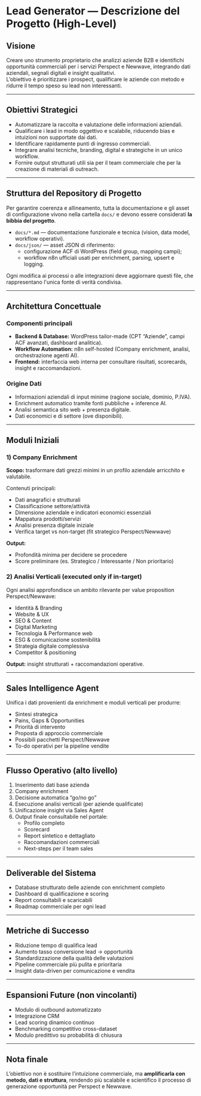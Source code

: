 # Lead Generator — Descrizione del Progetto (High-Level)

## Visione

Creare uno strumento proprietario che analizzi aziende B2B e identifichi opportunità commerciali per i servizi Perspect e Newwave, integrando dati aziendali, segnali digitali e insight qualitativi.  
L’obiettivo è prioritizzare i prospect, qualificare le aziende con metodo e ridurre il tempo speso su lead non interessanti.

---

## Obiettivi Strategici

- Automatizzare la raccolta e valutazione delle informazioni aziendali.
- Qualificare i lead in modo oggettivo e scalabile, riducendo bias e intuizioni non supportate dai dati.
- Identificare rapidamente punti di ingresso commerciali.
- Integrare analisi tecniche, branding, digital e strategiche in un unico workflow.
- Fornire output strutturati utili sia per il team commerciale che per la creazione di materiali di outreach.

---

## Struttura del Repository di Progetto

Per garantire coerenza e allineamento, tutta la documentazione e gli asset di configurazione vivono nella cartella `docs/` e devono essere considerati **la bibbia del progetto**.

- `docs/*.md` — documentazione funzionale e tecnica (vision, data model, workflow operativi).
- `docs/json/` — asset JSON di riferimento:
  - configurazione ACF di WordPress (field group, mapping campi);
  - workflow n8n ufficiali usati per enrichment, parsing, upsert e logging.

Ogni modifica ai processi o alle integrazioni deve aggiornare questi file, che rappresentano l'unica fonte di verità condivisa.

---

## Architettura Concettuale

### Componenti principali

- **Backend & Database:** WordPress tailor-made (CPT “Aziende”, campi ACF avanzati, dashboard analitica).
- **Workflow Automation:** n8n self-hosted (Company enrichment, analisi, orchestrazione agenti AI).
- **Frontend:** interfaccia web interna per consultare risultati, scorecards, insight e raccomandazioni.

### Origine Dati

- Informazioni aziendali di input minime (ragione sociale, dominio, P.IVA).
- Enrichment automatico tramite fonti pubbliche + inference AI.
- Analisi semantica sito web + presenza digitale.
- Dati economici e di settore (ove disponibili).

---

## Moduli Iniziali

### 1) Company Enrichment

**Scopo:** trasformare dati grezzi minimi in un profilo aziendale arricchito e valutabile.

Contenuti principali:

- Dati anagrafici e strutturali
- Classificazione settore/attività
- Dimensione aziendale e indicatori economici essenziali
- Mappatura prodotti/servizi
- Analisi presenza digitale iniziale
- Verifica target vs non-target (fit strategico Perspect/Newwave)

**Output:**

- Profondità minima per decidere se procedere
- Score preliminare (es. Strategico / Interessante / Non prioritario)

### 2) Analisi Verticali (executed only if in-target)

Ogni analisi approfondisce un ambito rilevante per value proposition Perspect/Newwave:

- Identità & Branding
- Website & UX
- SEO & Content
- Digital Marketing
- Tecnologia & Performance web
- ESG & comunicazione sostenibilità
- Strategia digitale complessiva
- Competitor & positioning

**Output:** insight strutturati + raccomandazioni operative.

---

## Sales Intelligence Agent

Unifica i dati provenienti da enrichment e moduli verticali per produrre:

- Sintesi strategica
- Pains, Gaps & Opportunities
- Priorità di intervento
- Proposta di approccio commerciale
- Possibili pacchetti Perspect/Newwave
- To-do operativi per la pipeline vendite

---

## Flusso Operativo (alto livello)

1. Inserimento dati base azienda
2. Company enrichment
3. Decisione automatica “go/no go”
4. Esecuzione analisi verticali (per aziende qualificate)
5. Unificazione insight via Sales Agent
6. Output finale consultabile nel portale:
   - Profilo completo
   - Scorecard
   - Report sintetico e dettagliato
   - Raccomandazioni commerciali
   - Next-steps per il team sales

---

## Deliverable del Sistema

- Database strutturato delle aziende con enrichment completo
- Dashboard di qualificazione e scoring
- Report consultabili e scaricabili
- Roadmap commerciale per ogni lead

---

## Metriche di Successo

- Riduzione tempo di qualifica lead
- Aumento tasso conversione lead → opportunità
- Standardizzazione della qualità delle valutazioni
- Pipeline commerciale più pulita e prioritaria
- Insight data-driven per comunicazione e vendita

---

## Espansioni Future (non vincolanti)

- Modulo di outbound automatizzato
- Integrazione CRM
- Lead scoring dinamico continuo
- Benchmarking competitivo cross-dataset
- Modulo predittivo su probabilità di chiusura

---

## Nota finale

L’obiettivo non è sostituire l’intuizione commerciale, ma **amplificarla con metodo, dati e struttura**, rendendo più scalabile e scientifico il processo di generazione opportunità per Perspect e Newwave.
